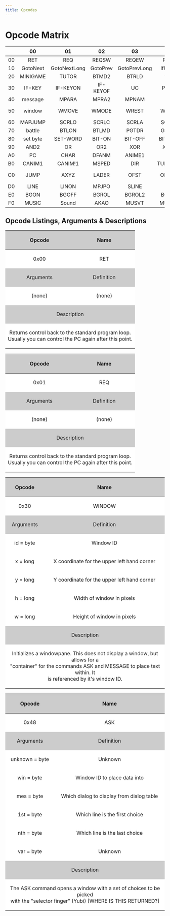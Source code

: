 ```yaml
---
title: Opcodes
---
```


# Opcode Matrix

|   | 00 | 01 | 02 | 03 | 04 | 05 | 06 | 07 | 08 | 09 | 0A | 0B | 0C | 0D | 0E | 0F |
|:--:|:--:|:--:|:--:|:--:|:--:|:--:|:--:|:--:|:--:|:--:|:--:|:--:|:--:|:--:|:--:|:--:|
| 00 | RET | REQ | REQSW | REQEW | PREQ | PRQSW | PRQEW | RETTO | JOIN | SPLIT | SPTYPE | GTPYE | ?OC? | ?OD? | DSKCG | SPECIAL |
| 10 | GotoNext | GotoNextLong | GotoPrev | GotoPrevLong | IfUByte | IfUByteL | IfSWord | IfSWordL | IfUSWord | IfUSWordL | \- | \- | ?1C? | \- | \- | \- |
| 20 | MINIGAME | TUTOR | BTMD2 | BTRLD | wait | NFADE | BLINK | BGMOVIE | KAWAI | KAWIW | PMOVA | SLIP | BGPDH | BGSCR | WCLS | WSIZW |
| 30 | IF-KEY | IF-KEYON | IF-KEYOF | UC | PDIRA | PTURA | WSPCL | WNUMB | STTIM | GOLD+ | GOLD- | CHGLD | HMPMAX1 | HMPMAX2 | MHMMX | HMPMAX3 |
| 40 | message | MPARA | MPRA2 | MPNAM | \- | MP+ | \- | MP- | ASK | MENU | MENU2 | BTLTB | \- | HP+ | \- | HP- |
| 50 | window | WMOVE | WMODE | WREST | WCLSE | WROW | GWCOL | SWCOL | ST-ITM | DL-ITM | CK-ITM | SM-TRA | DM-TRA | CM-TRA | SHAKE | NOP |
| 60 | MAPJUMP | SCRLO | SCRLC | SCRLA | SCR2D | SCRCC | SCR2DC | SCRLW | SCR2DL | MPDSP | VWOFT | FADE | FADEW | IDLCK | LSTMP | SCRLP |
| 70 | battle | BTLON | BTLMD | PGTDR | GETPC | PXYZI | PLUS! | PLUS2! | MINUS! | MINUS2! | INC! | INC2! | DEC! | DEC2! | TLKON | RDMSD |
| 80 | set byte | SET-WORD | BIT-ON | BIT-OFF | BIT-XOR | PLUS | PLUS2 | MINUS | MINUS2 | MUL | MUL2 | DIV | DIV2 | MOD | MOD2 | AND |
| 90 | AND2 | OR | OR2 | XOR | XOR2 | INC | INC2 | DEC | DEC2 | RANDOM | LBYTE | HBYTE | 2BYTE | SETX | GETX | SEARCHX |
| A0 | PC | CHAR | DFANM | ANIME1 | VISI | XYZI | XYI | XYZ | MOVE | CMOVE | MOVA | TURA | ANIMW | FMOVE | ANIME2 | ANIM!1 |
| B0 | CANIM1 | CANIM!1 | MSPED | DIR | TURNGEN | TURN | DIRA | GETDIR | GETAXY | GETAI | ANIM!2 | CANIM2 | CANIM!2 | ASPED | \- | CC |
| C0 | JUMP | AXYZ | LADER | OFST | OFSTW | TALKR | SLIDR | SOLID | PRTYP | PRTYM | PRTYE | IF-PRTYQ | IF-MEMBQ | MMB+- | MMBLK | MMBUK |
| D0 | LINE | LINON | MPJPO | SLINE | SIN | COS | TLKR2 | SLDR2 | PMJMP | PMJMP2 | AKAO2 | FCFIX | CCANM | ANIMB | TURNW | MPPAL |
| E0 | BGON | BGOFF | BGROL | BGROL2 | BGCLR | STPAL | LDPAL | CPPA | RTPAL | ADPAL | MPPAL2 | STPLS | LDPLS | CPPAL2 | RTPAL2 | ADPAL2 |
| F0 | MUSIC | Sound | AKAO | MUSVT | MUSVM | MULCK | BMUSC | CHMPH | PMVIE | MOVIE | MVIEF | MVCAM | FMUSC | CMUSC | CHMST | GAMEOVER |

## Opcode Listings, Arguments & Descriptions

<table>
<thead>
<tr>
<th style="text-align: center; background: rgb(204,204,204);"><p>Opcode</p></th>
<th style="text-align: center; background: rgb(204,204,204);"><p>Name</p></th>
</tr>
</thead>
<tbody>
<tr>
<td style="text-align: center; background: rgb(255,255,255);"><p>0x00</p></td>
<td style="text-align: center; background: rgb(255,255,255);"><p>RET</p></td>
</tr>
<tr>
<td style="text-align: center; background: rgb(204,204,204);"><p>Arguments</p></td>
<td style="text-align: center; background: rgb(204,204,204);"><p>Definition</p></td>
</tr>
<tr>
<td style="text-align: center; background: rgb(255,255,255);"><p>(none)</p></td>
<td style="text-align: center; background: rgb(255,255,255);"><p>(none)</p></td>
</tr>
<tr>
<td colspan="2" style="text-align: center; background: rgb(204,204,204);"><p>Description</p></td>
</tr>
<tr>
<td colspan="2" style="text-align: center; background: rgb(255,255,255);"><p>Returns control back to the standard program loop.<br />
Usually you can control the PC again after this point.</p></td>
</tr>
</tbody>
</table>

<table>
<thead>
<tr>
<th style="text-align: center; background: rgb(204,204,204);"><p>Opcode</p></th>
<th style="text-align: center; background: rgb(204,204,204);"><p>Name</p></th>
</tr>
</thead>
<tbody>
<tr>
<td style="text-align: center; background: rgb(255,255,255);"><p>0x01</p></td>
<td style="text-align: center; background: rgb(255,255,255);"><p>REQ</p></td>
</tr>
<tr>
<td style="text-align: center; background: rgb(204,204,204);"><p>Arguments</p></td>
<td style="text-align: center; background: rgb(204,204,204);"><p>Definition</p></td>
</tr>
<tr>
<td style="text-align: center; background: rgb(255,255,255);"><p>(none)</p></td>
<td style="text-align: center; background: rgb(255,255,255);"><p>(none)</p></td>
</tr>
<tr>
<td colspan="2" style="text-align: center; background: rgb(204,204,204);"><p>Description</p></td>
</tr>
<tr>
<td colspan="2" style="text-align: center; background: rgb(255,255,255);"><p>Returns control back to the standard program loop.<br />
Usually you can control the PC again after this point.</p></td>
</tr>
</tbody>
</table>

<table>
<thead>
<tr>
<th style="text-align: center; background: rgb(204,204,204);"><p>Opcode</p></th>
<th style="text-align: center; background: rgb(204,204,204);"><p>Name</p></th>
</tr>
</thead>
<tbody>
<tr>
<td style="text-align: center; background: rgb(255,255,255);"><p>0x30</p></td>
<td style="text-align: center; background: rgb(255,255,255);"><p>WINDOW</p></td>
</tr>
<tr>
<td style="text-align: center; background: rgb(204,204,204);"><p>Arguments</p></td>
<td style="text-align: center; background: rgb(204,204,204);"><p>Definition</p></td>
</tr>
<tr>
<td style="text-align: center; background: rgb(255,255,255);"><p>id = byte</p></td>
<td style="text-align: center; background: rgb(255,255,255);"><p>Window ID</p></td>
</tr>
<tr>
<td style="text-align: center; background: rgb(255,255,255);"><p>x = long</p></td>
<td style="text-align: center; background: rgb(255,255,255);"><p>X coordinate for the upper left hand corner</p></td>
</tr>
<tr>
<td style="text-align: center; background: rgb(255,255,255);"><p>y = long</p></td>
<td style="text-align: center; background: rgb(255,255,255);"><p>Y coordinate for the upper left hand corner</p></td>
</tr>
<tr>
<td style="text-align: center; background: rgb(255,255,255);"><p>h = long</p></td>
<td style="text-align: center; background: rgb(255,255,255);"><p>Width of window in pixels</p></td>
</tr>
<tr>
<td style="text-align: center; background: rgb(255,255,255);"><p>w = long</p></td>
<td style="text-align: center; background: rgb(255,255,255);"><p>Height of window in pixels</p></td>
</tr>
<tr>
<td colspan="2" style="text-align: center; background: rgb(204,204,204);"><p>Description</p></td>
</tr>
<tr>
<td colspan="2" style="text-align: center; background: rgb(255,255,255);"><p>Initializes a windowpane. This does not display a window, but allows for a<br />
"container" for the commands ASK and MESSAGE to place text within. It<br />
is referenced by it's window ID.</p></td>
</tr>
</tbody>
</table>

<table>
<thead>
<tr>
<th style="text-align: center; background: rgb(204,204,204);"><p>Opcode</p></th>
<th style="text-align: center; background: rgb(204,204,204);"><p>Name</p></th>
</tr>
</thead>
<tbody>
<tr>
<td style="text-align: center; background: rgb(255,255,255);"><p>0x48</p></td>
<td style="text-align: center; background: rgb(255,255,255);"><p>ASK</p></td>
</tr>
<tr>
<td style="text-align: center; background: rgb(204,204,204);"><p>Arguments</p></td>
<td style="text-align: center; background: rgb(204,204,204);"><p>Definition</p></td>
</tr>
<tr>
<td style="text-align: center; background: rgb(255,255,255);"><p>unknown = byte</p></td>
<td style="text-align: center; background: rgb(255,255,255);"><p>Unknown</p></td>
</tr>
<tr>
<td style="text-align: center; background: rgb(255,255,255);"><p>win = byte</p></td>
<td style="text-align: center; background: rgb(255,255,255);"><p>Window ID to place data into</p></td>
</tr>
<tr>
<td style="text-align: center; background: rgb(255,255,255);"><p>mes = byte</p></td>
<td style="text-align: center; background: rgb(255,255,255);"><p>Which dialog to display from dialog table</p></td>
</tr>
<tr>
<td style="text-align: center; background: rgb(255,255,255);"><p>1st = byte</p></td>
<td style="text-align: center; background: rgb(255,255,255);"><p>Which line is the first choice</p></td>
</tr>
<tr>
<td style="text-align: center; background: rgb(255,255,255);"><p>nth = byte</p></td>
<td style="text-align: center; background: rgb(255,255,255);"><p>Which line is the last choice</p></td>
</tr>
<tr>
<td style="text-align: center; background: rgb(255,255,255);"><p>var = byte</p></td>
<td style="text-align: center; background: rgb(255,255,255);"><p>Unknown</p></td>
</tr>
<tr>
<td colspan="2" style="text-align: center; background: rgb(204,204,204);"><p>Description</p></td>
</tr>
<tr>
<td colspan="2" style="text-align: center; background: rgb(255,255,255);"><p>The ASK command opens a window with a set of choices to be picked<br />
with the "selector finger" (Yubi) [WHERE IS THIS RETURNED?]</p></td>
</tr>
</tbody>
</table>
